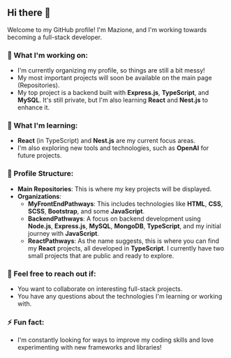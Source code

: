 ## Hi there 👋

Welcome to my GitHub profile! I'm Mazione, and I'm working towards becoming a full-stack developer.

### 🔭 What I'm working on:
- I'm currently organizing my profile, so things are still a bit messy!
- My most important projects will soon be available on the main page (Repositories).
- My top project is a backend built with **Express.js**, **TypeScript**, and **MySQL**. It's still private, but I'm also learning **React** and **Nest.js** to enhance it.

### 🌱 What I'm learning:
- **React** (in TypeScript) and **Nest.js** are my current focus areas.
- I'm also exploring new tools and technologies, such as **OpenAI** for future projects.

### 📂 Profile Structure:
- **Main Repositories**: This is where my key projects will be displayed.
- **Organizations**: 
  - **MyFrontEndPathways**: This includes technologies like **HTML**, **CSS**, **SCSS**, **Bootstrap**, and some **JavaScript**.
  - **BackendPathways**: A focus on backend development using **Node.js**, **Express.js**, **MySQL**, **MongoDB**, **TypeScript**, and my initial journey with **JavaScript**.
  - **ReactPathways**: As the name suggests, this is where you can find my **React** projects, all developed in **TypeScript**. I currently have two small projects that are public and ready to explore.

### 💬 Feel free to reach out if:
- You want to collaborate on interesting full-stack projects.
- You have any questions about the technologies I'm learning or working with.

### ⚡ Fun fact:
- I'm constantly looking for ways to improve my coding skills and love experimenting with new frameworks and libraries!


